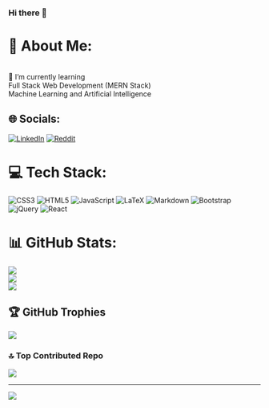 ### Hi there 👋

# 💫 About Me:
<br>🌱 I’m currently learning<br>Full Stack Web Development (MERN Stack)<br>Machine Learning and Artificial Intelligence<br>


## 🌐 Socials:
[![LinkedIn](https://img.shields.io/badge/LinkedIn-%230077B5.svg?logo=linkedin&logoColor=white)](https://linkedin.com/in/muaaz-bin-arshad) [![Reddit](https://img.shields.io/badge/Reddit-%23FF4500.svg?logo=Reddit&logoColor=white)](https://reddit.com/user/muaaz_ramay) 

# 💻 Tech Stack:
![CSS3](https://img.shields.io/badge/css3-%231572B6.svg?style=for-the-badge&logo=css3&logoColor=white) ![HTML5](https://img.shields.io/badge/html5-%23E34F26.svg?style=for-the-badge&logo=html5&logoColor=white) ![JavaScript](https://img.shields.io/badge/javascript-%23323330.svg?style=for-the-badge&logo=javascript&logoColor=%23F7DF1E) ![LaTeX](https://img.shields.io/badge/latex-%23008080.svg?style=for-the-badge&logo=latex&logoColor=white) ![Markdown](https://img.shields.io/badge/markdown-%23000000.svg?style=for-the-badge&logo=markdown&logoColor=white) ![Bootstrap](https://img.shields.io/badge/bootstrap-%23563D7C.svg?style=for-the-badge&logo=bootstrap&logoColor=white) ![jQuery](https://img.shields.io/badge/jquery-%230769AD.svg?style=for-the-badge&logo=jquery&logoColor=white) ![React](https://img.shields.io/badge/react-%2320232a.svg?style=for-the-badge&logo=react&logoColor=%2361DAFB)
# 📊 GitHub Stats:
![](https://github-readme-stats.vercel.app/api?username=muaazbinarshad&theme=dark&hide_border=true&include_all_commits=true&count_private=false)<br/>
![](https://github-readme-streak-stats.herokuapp.com/?user=muaazbinarshad&theme=dark&hide_border=true)<br/>
![](https://github-readme-stats.vercel.app/api/top-langs/?username=muaazbinarshad&theme=dark&hide_border=true&include_all_commits=true&count_private=false&layout=compact)

## 🏆 GitHub Trophies
![](https://github-profile-trophy.vercel.app/?username=muaazbinarshad&theme=radical&no-frame=false&no-bg=true&margin-w=4)

### 🔝 Top Contributed Repo
![](https://github-contributor-stats.vercel.app/api?username=muaazbinarshad&limit=5&theme=dark&combine_all_yearly_contributions=true)

---
[![](https://visitcount.itsvg.in/api?id=muaazbinarshad&icon=0&color=0)](https://visitcount.itsvg.in)

<!-- Proudly created with GPRM ( https://gprm.itsvg.in ) -->
